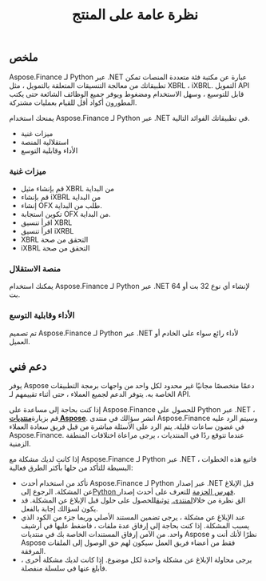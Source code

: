 ﻿---
title: نظرة عامة على المنتج
keywords: finance,xbrl,ixbrl,Python
description: توفر Python Finance Library API أداءً أفضل بكثير وسهولة في الاستخدام لمعالجة التنسيقات المتعلقة بالتمويل ، مثل XBRL ، iXBRL.
type: docs
weight: 10
url: /ar/python-net/product-overview/
aliases:
  - /python-net/features-list/
---
## **ملخص**

Aspose.Finance لـ Python عبر .NET عبارة عن مكتبة فئة متعددة المنصات تمكن تطبيقاتك من معالجة التنسيقات المتعلقة بالتمويل ، مثل XBRL ، iXBRL. التمويل API قابل للتوسيع ، وسهل الاستخدام ومضغوط ويوفر جميع الوظائف الشائعة حتى يكتب المطورون أكواد أقل للقيام بعمليات مشتركة.

يمنحك استخدام Aspose.Finance لـ Python عبر .NET في تطبيقاتك الفوائد التالية.

- ميزات غنية
- استقلالية المنصة
- الأداء وقابلية التوسع

### **ميزات غنية**

- قم بإنشاء مثيل XBRL من البداية
- قم بإنشاء iXBRL من البداية
- إنشاء OFX طلب من البداية.
- تكوين استجابة OFX من البداية.
- اقرأ تنسيق XBRL
- اقرأ تنسيق iXRBL
- XBRL التحقق من صحة
- iXBRL التحقق من صحة

### **منصة الاستقلال**

يمكنك استخدام Aspose.Finance لـ Python عبر .NET لإنشاء أي نوع 32 بت أو 64 بت.

### **الأداء وقابلية التوسع**

تم تصميم Aspose.Finance لـ Python عبر .NET لأداء رائع سواء على الخادم أو العميل.

## **دعم فني**

يوفر Aspose دعمًا متخصصًا مجانيًا غير محدود لكل واحد من واجهات برمجة التطبيقات الخاصة به. يتوفر الدعم لجميع العملاء ، حتى أثناء تقييمهم لـ API.

إذا كنت بحاجة إلى مساعدة على Aspose.Finance للحصول على Python عبر .NET ، قم بزيارة[**منتديات Aspose**](https://forum.aspose.com/). انشر سؤالك في منتدى Aspose.Finance وسيتم الرد عليه في غضون ساعات قليلة. يتم الرد على الأسئلة مباشرة من قبل فريق سعادة العملاء Aspose.Finance. عندما تتوقع ردًا في المنتديات ، يرجى مراعاة اختلافات المنطقة الزمنية.

إذا كانت لديك مشكلة مع Aspose.Finance لـ Python عبر .NET ، فاتبع هذه الخطوات البسيطة للتأكد من حلها بأكثر الطرق فعالية:

-  تأكد من استخدام أحدث Aspose.Finance لـ Python عبر إصدار .NET قبل الإبلاغ عن المشكلة. الرجوع إلى[Python فهرس الحزمة](https://pypi.org/project/aspose-finance/) للتعرف على أحدث إصدار.
-  الق نظرة من خلال[المنتدى](https://forum.aspose.com/c/finance), [ توثيق](/finance/ar/python-net/)للحصول على حلول قبل الإبلاغ عن المشكلة. قد يكون لسؤالك إجابة بالفعل.
- عند الإبلاغ عن مشكلة ، يرجى تضمين المستند الأصلي وربما جزء من الكود الذي يسبب المشكلة. إذا كنت بحاجة إلى إرفاق عدة ملفات ، فاضغط عليها في أرشيف واحد. من الآمن إرفاق المستندات الخاصة بك في منتديات Aspose نظرًا لأنك أنت و Aspose فقط من أعضاء فريق العمل سيكون لهم حق الوصول إلى الملفات المرفقة.
- يرجى محاولة الإبلاغ عن مشكلة واحدة لكل موضوع. إذا كانت لديك مشكلة أخرى ، فأبلغ عنها في سلسلة منفصلة.
